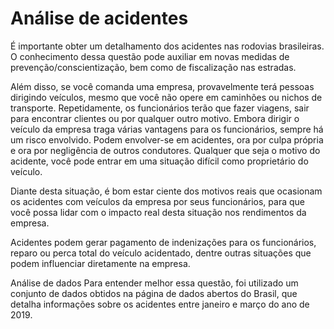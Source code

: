 # Análise de acidentes
É importante obter um detalhamento dos acidentes nas rodovias brasileiras. O conhecimento dessa questão pode auxiliar em novas medidas de prevenção/conscientização, bem como de fiscalização nas estradas.

Além disso, se você comanda uma empresa, provavelmente terá pessoas dirigindo veículos, mesmo que você não opere em caminhões ou nichos de transporte. Repetidamente, os funcionários terão que fazer viagens, sair para encontrar clientes ou por qualquer outro motivo. Embora dirigir o veículo da empresa traga várias vantagens para os funcionários, sempre há um risco envolvido. Podem envolver-se em acidentes, ora por culpa própria e ora por negligência de outros condutores. Qualquer que seja o motivo do acidente, você pode entrar em uma situação difícil como proprietário do veículo.

Diante desta situação, é bom estar ciente dos motivos reais que ocasionam os acidentes com veículos da empresa por seus funcionários, para que você possa lidar com o impacto real desta situação nos rendimentos da empresa.

Acidentes podem gerar pagamento de indenizações para os funcionários, reparo ou perca total do veículo acidentado, dentre outras situações que podem influenciar diretamente na empresa.

Análise de dados
Para entender melhor essa questão, foi utilizado um conjunto de dados obtidos na página de dados abertos do Brasil, que detalha informações sobre os acidentes entre janeiro e março do ano de 2019.